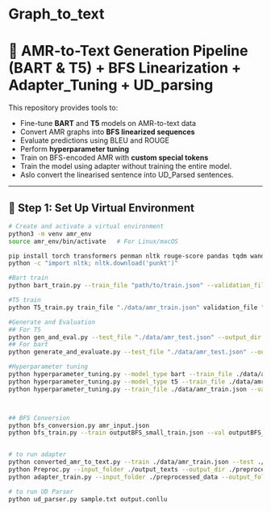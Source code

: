 # Graph_to_text  
# 🧠 AMR-to-Text Generation Pipeline (BART & T5) + BFS Linearization + Adapter_Tuning + UD_parsing

This repository provides tools to:
- Fine-tune **BART** and **T5** models on AMR-to-text data
- Convert AMR graphs into **BFS linearized sequences**
- Evaluate predictions using BLEU and ROUGE
- Perform **hyperparameter tuning**
- Train on BFS-encoded AMR with **custom special tokens**
- Train the model using adapter without training the entire model.
- Aslo convert the linearised sentence into UD_Parsed sentences.
---


## 🔧 Step 1: Set Up Virtual Environment

```bash
# Create and activate a virtual environment
python3 -m venv amr_env
source amr_env/bin/activate   # For Linux/macOS

pip install torch transformers penman nltk rouge-score pandas tqdm wandb
python -c "import nltk; nltk.download('punkt')"

#Bart train
python bart_train.py --train_file "path/to/train.json" --validation_file "path/to/val.json" --output_dir "path/to/save_model"

#T5 train
python T5_train.py train_file "./data/amr_train.json" validation_file "./data/amr_dev.json" output_dir "./models/t5_finetuned"

#Generate and Evaluation
## For T5 
python gen_and_eval.py --test_file "./data/amr_test.json" --output_dir "./models/t5_finetuned" --output_file "./results/generated_t5.json" --model_type "t5"
## For bart
python generate_and_evaluate.py --test_file "./data/amr_test.json" --output_dir "./models/bart_finetuned" --output_file "./results/generated_bart.json" --model_type "bart"

#Hyperparameter tuning
python hyperparameter_tuning.py --model_type bart --train_file ./data/amr_train.json --val_file ./data/amr_dev.json --test_file ./data/amr_test.json --output_dir ./models/bart_only
python hyperparameter_tuning.py --model_type t5 --train_file ./data/amr_train.json --val_file ./data/amr_dev.json --test_file ./data/amr_test.json --output_dir ./models/t5_only
python hyperparameter_tuning.py --train_file ./data/amr_train.json --val_file ./data/amr_dev.json --test_file ./data/amr_test.json --output_dir ./models/both_models



## BFS Conversion
python bfs_conversion.py amr_input.json
python bfs_train.py --train outputBFS_small_train.json --val outputBFS_small_dev.json --test outputBFS_small_test.json


# to run adapter 
python converted_amr_to_text.py --train ./data/amr_train.json --test ./data/amr_test.json --val ./data/amr_dev.json --output_dir ./output_texts
python Preproc.py --input_folder ./output_texts --output_dir ./preprocessed_data
python adapter_train.py --input_folder ./preprocessed_data --output_folder ./adapter_results --epochs 3

# to run UD Parser
python ud_parser.py sample.txt output.conllu
